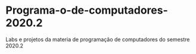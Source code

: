 # Programa-o-de-computadores-2020.2
Labs e projetos da materia de programação de computadores do semestre 2020.2
